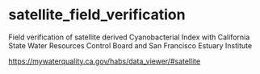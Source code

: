 # satellite_field_verification
Field verification of satellite derived Cyanobacterial Index with California State Water Resources Control Board and San Francisco Estuary Institute

https://mywaterquality.ca.gov/habs/data_viewer/#satellite

